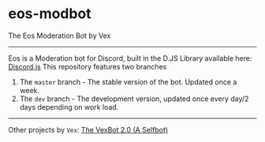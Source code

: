 # eos-modbot
The Eos Moderation Bot by Vex
***
Eos is a Moderation bot for Discord, built in the D.JS Library available here: [Discord.js](http://discord.js.org)
This repository features two branches
1) The `master` branch - The stable version of the bot. Updated once a week.
2) The `dev` branch - The development version, updated once every day/2 days depending on work load.
***
Other projects by `Vex`:
[The VexBot 2.0 (A Selfbot)](http://github.com/veraxonhd/vexbot2/)
